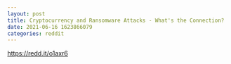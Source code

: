 ```yaml
--- 
layout: post 
title: Cryptocurrency and Ransomware Attacks - What's the Connection? | Cyware Hacker News 
date: 2021-06-16 1623866079 
categories: reddit 
--- 
```

https://redd.it/o1axr6